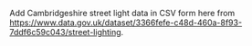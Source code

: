 Add Cambridgeshire street light data in CSV form here from https://www.data.gov.uk/dataset/3366fefe-c48d-460a-8f93-7ddf6c59c043/street-lighting.